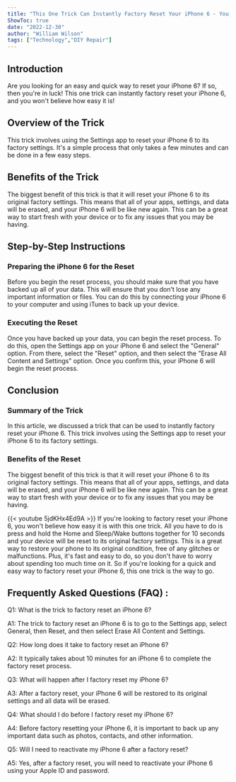 ```yaml
---
title: "This One Trick Can Instantly Factory Reset Your iPhone 6 - You Won't Believe How Easy It Is!"
ShowToc: true 
date: "2022-12-30"
author: "William Wilson" 
tags: ["Technology","DIY Repair"]
---
```

## Introduction
Are you looking for an easy and quick way to reset your iPhone 6? If so, then you're in luck! This one trick can instantly factory reset your iPhone 6, and you won't believe how easy it is!

## Overview of the Trick
This trick involves using the Settings app to reset your iPhone 6 to its factory settings. It's a simple process that only takes a few minutes and can be done in a few easy steps.

## Benefits of the Trick
The biggest benefit of this trick is that it will reset your iPhone 6 to its original factory settings. This means that all of your apps, settings, and data will be erased, and your iPhone 6 will be like new again. This can be a great way to start fresh with your device or to fix any issues that you may be having.

## Step-by-Step Instructions

### Preparing the iPhone 6 for the Reset
Before you begin the reset process, you should make sure that you have backed up all of your data. This will ensure that you don't lose any important information or files. You can do this by connecting your iPhone 6 to your computer and using iTunes to back up your device.

### Executing the Reset
Once you have backed up your data, you can begin the reset process. To do this, open the Settings app on your iPhone 6 and select the "General" option. From there, select the "Reset" option, and then select the "Erase All Content and Settings" option. Once you confirm this, your iPhone 6 will begin the reset process.

## Conclusion

### Summary of the Trick
In this article, we discussed a trick that can be used to instantly factory reset your iPhone 6. This trick involves using the Settings app to reset your iPhone 6 to its factory settings.

### Benefits of the Reset
The biggest benefit of this trick is that it will reset your iPhone 6 to its original factory settings. This means that all of your apps, settings, and data will be erased, and your iPhone 6 will be like new again. This can be a great way to start fresh with your device or to fix any issues that you may be having.

{{< youtube 5jdKHx4Ed9A >}} 
If you're looking to factory reset your iPhone 6, you won't believe how easy it is with this one trick. All you have to do is press and hold the Home and Sleep/Wake buttons together for 10 seconds and your device will be reset to its original factory settings. This is a great way to restore your phone to its original condition, free of any glitches or malfunctions. Plus, it's fast and easy to do, so you don't have to worry about spending too much time on it. So if you're looking for a quick and easy way to factory reset your iPhone 6, this one trick is the way to go.

## Frequently Asked Questions (FAQ) :
Q1: What is the trick to factory reset an iPhone 6?

A1: The trick to factory reset an iPhone 6 is to go to the Settings app, select General, then Reset, and then select Erase All Content and Settings.

Q2: How long does it take to factory reset an iPhone 6?

A2: It typically takes about 10 minutes for an iPhone 6 to complete the factory reset process.

Q3: What will happen after I factory reset my iPhone 6?

A3: After a factory reset, your iPhone 6 will be restored to its original settings and all data will be erased.

Q4: What should I do before I factory reset my iPhone 6?

A4: Before factory resetting your iPhone 6, it is important to back up any important data such as photos, contacts, and other information.

Q5: Will I need to reactivate my iPhone 6 after a factory reset?

A5: Yes, after a factory reset, you will need to reactivate your iPhone 6 using your Apple ID and password.


